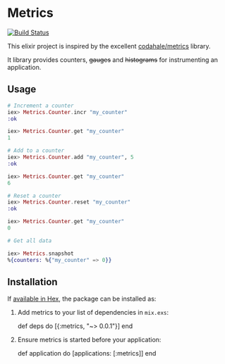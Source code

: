 # Metrics

[![Build Status](https://travis-ci.org/fourcube/metrics.svg?branch=master)](https://travis-ci.org/fourcube/metrics)

This elixir project is inspired by the excellent [codahale/metrics](https://github.com/codahale/metrics) library.

It library provides counters, ~~gauges~~ and ~~histograms~~ for instrumenting an application.


## Usage

```elixir
# Increment a counter
iex> Metrics.Counter.incr "my_counter"
:ok

iex> Metrics.Counter.get "my_counter"
1

# Add to a counter
iex> Metrics.Counter.add "my_counter", 5
:ok

iex> Metrics.Counter.get "my_counter"
6

# Reset a counter
iex> Metrics.Counter.reset "my_counter"
:ok

iex> Metrics.Counter.get "my_counter"
0

# Get all data

iex> Metrics.snapshot
%{counters: %{"my_counter" => 0}}
```

## Installation

If [available in Hex](https://hex.pm/docs/publish), the package can be installed as:

  1. Add metrics to your list of dependencies in `mix.exs`:

        def deps do
          [{:metrics, "~> 0.0.1"}]
        end

  2. Ensure metrics is started before your application:

        def application do
          [applications: [:metrics]]
        end
